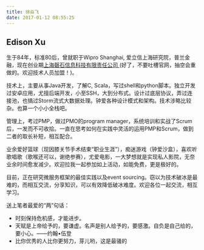 ```yaml
---
title: 徐焱飞
date: 2017-01-12 08:55:25
---
```

Edison Xu
----------

生于84年，标准80后，曾就职于Wipro Shanghai, 爱立信上海研究院，普兰金融，现在创业期[上海磬石信息科技有限责任公司 ](http://www.qingshitech.com)(好了，不要吐槽官网，抽空会重做的。欢迎技术人员加盟！)。

技术上，主要从事Java开发，了解C, Scala，写过shell和python脚本。独立开发过安卓应用，尤擅后端开发，小至SSH，大到分布式。设计过底层协议，弄过连接池，也搞过Storm流式大数据处理。钟爱各种设计模式和架构。技术涉略比较杂。也算一个小小全栈吧。

管理上，考过PMP，做过PMO的program manager，系统培训和实战了Scrum后，一发而不可收拾。一直在思考如何在实践中灵活的运用PMP和Scrum，做到二者的取长补短，相互配合。

业余爱好篮球（现因膝关节手术结束“职业生涯”），痴迷游戏（钟爱沙盒），喜欢听歌唱歌（歌喉还可以，谢绝参赛），尤爱电影，一大梦想就是实现私人影院，无奈业余时间愈发减少。欢迎拉我一起参加如上活动，如能免费，更是极好的。

目前，正在研究微服务框架的最佳实践以及event sourcing。窃以为技术破冰是最难的，而相互交流，分享知识，可以有效降低破冰难度。欢迎各位一起交流，相互学习。

送上笔者最爱的“两”句话：

 - 时刻保持危机感，才能进步。
 - 天赋是上帝给予的，要谦虚。名声是别人给予的，要感激。自负是自己给的，要小心。——约翰•伍登
 - 比你优秀的人比你更努力，芽儿哟，这是最骚的
